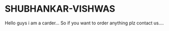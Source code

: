 # SHUBHANKAR-VISHWAS
Hello guys i am a carder... So if you want to order anything plz contact us.... 
